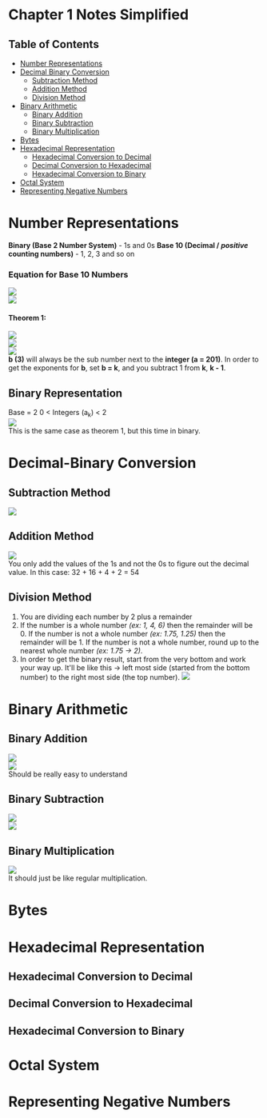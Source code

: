 # Chapter 1 Notes Simplified
## Table of Contents
- [Number Representations](#Number-Representations)
- [Decimal Binary Conversion](#Decimal-Binary-Conversion)
	- [Subtraction Method](#Subtraction-Method)
	- [Addition Method](#Addition-Method)
	- [Division Method](#Division-Method)
- [Binary Arithmetic](#Binary-Arithmetic)
	- [Binary Addition](#Binary-Addition)
	- [Binary Subtraction](#Binary-Subtraction)
	- [Binary Multiplication](#Binary-Multiplication)
- [Bytes](#Bytes)
- [Hexadecimal Representation](#Hexadecimal-Representation)
	- [Hexadecimal Conversion to Decimal](#Hexadecimal-Conversion-to-Decimal)
	- [Decimal Conversion to Hexadecimal](#Decimal-Conversion-to-Hexadecimal)
	- [Hexadecimal Conversion to Binary](#Hexadecimal-Conversion-to-Binary)
- [Octal System](#Octal-System)
- [Representing Negative Numbers](#Representing-Negative-Numbers)
# Number Representations
**Binary (Base 2 Number System)** - 1s and 0s 
**Base 10 (Decimal / *positive* counting numbers)** - 1, 2, 3 and so on
<br />
### Equation for Base 10 Numbers
![](Photos/Base%2010%20Equation.png) <br />
![](Photos/Example%20simplified.png) <br />
#### Theorem 1: 
![](Photos/Theorem%201.png) <br />
![](Photos/Theorem%201%20Example.png) <br />
![](Photos/Theorem%201%20Example%20Colorized.png) <br />
**b (3)** will always be the sub number next to the **integer (a = 201)**.
In order to get the exponents for **b**, set **b = k**, and you subtract 1 from **k**, **k - 1**.
## Binary Representation
Base = 2
0 < Integers (a<sub>k</sub>) < 2
<br />
![](Photos/Binary%20Representation%20Example.png) <br />
This is the same case as theorem 1, but this time in binary.
# Decimal-Binary Conversion
## Subtraction Method
![](Photos/Subtraction%20Method.png) <br />
## Addition Method
![](Photos/Addition%20Method.png) <br />
You only add the values of the 1s and not the 0s to figure out the decimal value.
In this case: 32 + 16 + 4 + 2 = 54
## Division Method
1) You are dividing each number by 2 plus a remainder
2) If the number is a whole number *(ex: 1, 4, 6)* then the remainder will be 0. If the number is not a whole number *(ex: 1.75, 1.25)* then the remainder will be 1. If the number is not a whole number, round up to the nearest whole number *(ex: 1.75 -> 2)*.
3) In order to get the binary result, start from the very bottom and work your way up. It'll be like this -> left most side (started from the bottom number) to the right most side (the top number).
![](Photos/Division%20Method.png)
# Binary Arithmetic
## Binary Addition
![](Photos/Binary%20Addition%20Rules.png)
<br />
![](Photos/Binary%20Addition%20Example.png)
<br />
Should be really easy to understand
## Binary Subtraction
![](Photos/Binary%20Subtraction%20Rules.png) <br />
![](Photos/Binary%20Subtraction%20Example.png)  <br />
## Binary Multiplication
![](Photos/Binary%20Multiplication.png) <br />
It should just be like regular multiplication.
# Bytes

# Hexadecimal Representation

## Hexadecimal Conversion to Decimal

## Decimal Conversion to Hexadecimal 

## Hexadecimal Conversion to Binary 

# Octal System

# Representing Negative Numbers